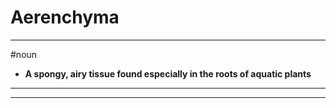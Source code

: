 # Aerenchyma
---
#noun
- **A spongy, airy tissue found especially in the roots of aquatic plants**
---
---
